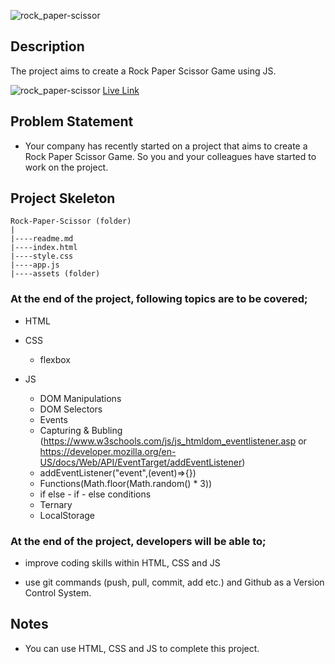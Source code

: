 
![rock_paper-scissor](https://github.com/murttkapln/Rock-Paper-Scissor/assets/98225860/cf3a9638-944e-479c-a54a-fa0b7cd3b7de)


## Description
The project aims to create a Rock Paper Scissor Game using JS.

![rock_paper-scissor](https://github.com/murttkapln/Rock-Paper-Scissor/assets/)
[Live Link](https://murttkapln.github.io/Rock-Paper-Scissor/game.jpeg)

## Problem Statement

- Your company has recently started on a project that aims to create a  Rock Paper Scissor Game. So you and your colleagues have started to work on the project.

## Project Skeleton 

```
Rock-Paper-Scissor (folder)
|
|----readme.md                        
|----index.html  
|----style.css
|----app.js
|----assets (folder)

``` 


### At the end of the project, following topics are to be covered;

- HTML 
- CSS
  - flexbox

- JS
  - DOM Manipulations
  - DOM Selectors
  - Events
  - Capturing & Bubling (https://www.w3schools.com/js/js_htmldom_eventlistener.asp or https://developer.mozilla.org/en-US/docs/Web/API/EventTarget/addEventListener)
  - addEventListener("event",(event)=>{})
  - Functions(Math.floor(Math.random() * 3))
  - if else - if - else conditions
  - Ternary
  - LocalStorage


### At the end of the project, developers will be able to;

- improve coding skills within HTML, CSS and JS 

- use git commands (push, pull, commit, add etc.) and Github as a Version Control System.


## Notes

- You can use HTML, CSS and JS to complete this project.
